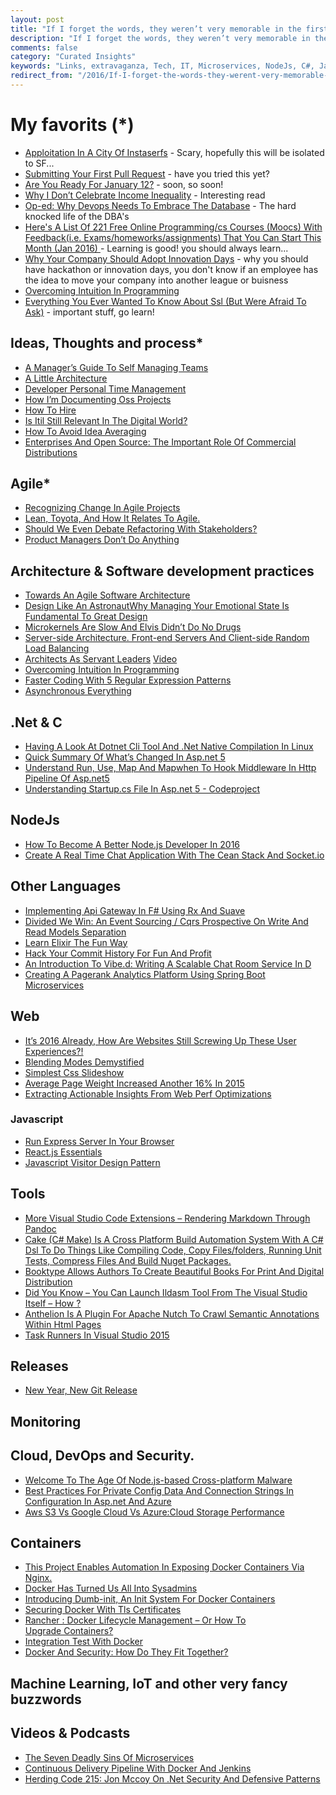 ```yaml
---
layout: post
title: "If I forget the words, they weren’t very memorable in the first place."
description: "If I forget the words, they weren’t very memorable in the first place."
comments: false
category: "Curated Insights"
keywords: "Links, extravaganza, Tech, IT, Microservices, NodeJs, C#, Javascript, Solution architecture"
redirect_from: "/2016/If-I-forget-the-words-they-werent-very-memorable-in-the-first-place/"
---
```

#   My favorits (*) #
 * [Apploitation In A City Of Instaserfs](https://www.policyalternatives.ca/publications/monitor/apploitation-city-instaserfs) - Scary, hopefully this will be isolated to SF...
 * [Submitting Your First Pull Request](http://blogs.msdn.com/b/cdndevs/archive/2016/01/06/submitting-your-first-pull-request.aspx) - have you tried this yet?
 * [Are You Ready For January 12?](http://www.aaron-powell.com//posts/2016-01-03-are-you-ready-for-january-12.html) - soon, so soon!
 * [Why I Don’t Celebrate Income Inequality](http://www.bothsidesofthetable.com/2016/01/02/income-inequality/) - Interesting read
 * [Op-ed: Why Devops Needs To Embrace The Database](http://thenewstack.io/op-ed-devops-needs-embrace-database-2/) - The hard knocked life of the DBA's
 * [Here's A List Of 221 Free Online Programming/cs Courses (Moocs) With Feedback(i.e. Exams/homeworks/assignments) That You Can Start This Month (Jan 2016) ](https://www.reddit.com/r/learnprogramming/comments/3zfbp1/heres_a_list_of_221_free_online_programmingcs/) - Learning is good! you should always learn...
 * [Why Your Company Should Adopt Innovation Days](https://www.thoughtworks.com/insights/blog/why-your-company-should-adopt-innovation-days) - why you should have hackathon or innovation days, you don't know if an employee has the idea to move your company into another league or buisness
 * [Overcoming Intuition In Programming](http://amasad.me/2016/01/03/overcoming-intuition-in-programming/)
 * [Everything You Ever Wanted To Know About Ssl (But Were Afraid To Ask)](http://www.robinhowlett.com/blog/2016/01/05/everything-you-ever-wanted-to-know-about-ssl-but-were-afraid-to-ask/) - important stuff, go learn!

##  Ideas, Thoughts and process* ##
 * [A Manager’s Guide To Self Managing Teams](https://diaryofascrummaster.wordpress.com/2016/01/02/a-managers-guide-to-self-managing-teams/)
 * [A Little Architecture](http://blog.cleancoder.com/uncle-bob/2016/01/04/ALittleArchitecture.html)
 * [Developer Personal Time Management](https://lostechies.com/andrewsiemer/2016/01/04/developer-personal-time-management/)
 * [How I’m Documenting Oss Projects](http://jeremydmiller.com/2016/01/05/how-im-documenting-oss-projects/)
 * [How To Hire](https://medium.com/swlh/how-to-hire-34f4ded5f176)
 * [Is Itil Still Relevant In The Digital World?](http://apmblog.dynatrace.com/2016/01/05/the-digital-world-is-itil-relevant/)
 * [How To Avoid Idea Averaging](http://andrewxhill.com/blog/2016/01/04/idea-averaging/)
 * [Enterprises And Open Source: The Important Role Of Commercial Distributions](http://thenewstack.io/enterprises-open-source-important-role-commercial-distributions/)

## Agile* ##
 * [Recognizing Change In Agile Projects](http://magenic.com/Blog/Post/135/Recognizing-Change-in-Agile-Projects)
 * [Lean, Toyota, And How It Relates To Agile.](http://blogs.msdn.com/b/ericgu/archive/2016/01/04/lean-toyota-and-how-it-relates-to-agile.aspx)
 * [Should We Even Debate Refactoring With Stakeholders?](http://blog.jbrains.ca/permalink/should-we-even-debate-refactoring-with-stakeholders)
 * [Product Managers Don’t Do Anything](https://dzone.com/articles/product-managers-dont-do-anything)

##  Architecture & Software development practices ##
 * [Towards An Agile Software Architecture](http://www.infoq.com/articles/towards-agile-software-architecture)
 * [Design Like An AstronautWhy Managing Your Emotional State Is Fundamental To Great Design](http://deep.design/design-like-an-astronaut/)
 * [Microkernels Are Slow And Elvis Didn’t Do No Drugs](http://blog.darknedgy.net/technology/2016/01/01/0/)
 * [Server-side Architecture. Front-end Servers And Client-side Random Load Balancing](http://highscalability.com/blog/2016/1/4/server-side-architecture-front-end-servers-and-client-side-r.html)
 * [Architects As Servant Leaders](http://www.jrothman.com/mpd/agile/2016/01/architects-as-servant-leaders/) [Video](http://iasaglobal.org/iasa-december-esummit-agile-architect-as-servant-leader/)
 * [Overcoming Intuition In Programming](http://amasad.me/2016/01/03/overcoming-intuition-in-programming/)
 * [Faster Coding With 5 Regular Expression Patterns](http://blog.codeschool.io/2016/01/05/faster-coding-5-regular-expression-patterns/)
 * [Asynchronous Everything](http://joeduffyblog.com/2015/11/19/asynchronous-everything/)

##  **.Net & C** ##
 * [Having A Look At Dotnet Cli Tool And .Net Native Compilation In Linux](http://www.tugberkugurlu.com/archive/having-a-look-at-dotnet-cli-tool-and--net-native-compilation-in-linux)
 * [Quick Summary Of What’s Changed In Asp.net 5](http://www.codeproject.com/Articles/1069476/Quick-Summary-of-What-s-Changed-in-ASP-NET)
 * [Understand Run, Use, Map And Mapwhen To Hook Middleware In Http Pipeline Of Asp.net5](http://www.codeproject.com/Tips/1069790/Understand-Run-Use-Map-and-MapWhen-to-Hook-Middl)
 * [Understanding Startup.cs File In Asp.net 5 - Codeproject](http://www.codeproject.com/Tips/1069787/Understanding-Startup-cs-file-in-ASP-NET)

##  NodeJs ##
 * [How To Become A Better Node.js Developer In 2016](https://blog.risingstack.com/how-to-become-a-better-node-js-developer-in-2016/)
 * [Create A Real Time Chat Application With The Cean Stack And Socket.io](https://blog.nraboy.com/2016/01/create-a-real-time-chat-application-with-the-cean-stack-and-socket-io/)

##  Other Languages  ##
 * [Implementing Api Gateway In F# Using Rx And Suave](http://blog.tamizhvendan.in/blog/2015/12/29/implementing-api-gateway-in-f-number-using-rx-and-suave/) 
 * [Divided We Win: An Event Sourcing / Cqrs Prospective On Write And Read Models Separation](http://www.javacodegeeks.com/2016/01/divided-win-event-sourcing-cqrs-prospective-write-read-models-separation.html)
 * [Learn Elixir The Fun Way](http://rob.conery.io/2016/01/04/learn-elixir-while-having-fun/)
 * [Hack Your Commit History For Fun And Profit](http://tech.just-eat.com/2016/01/06/hack-your-commit-history-for-fun-and-profit/)
 * [An Introduction To Vibe.d: Writing A Scalable Chat Room Service In D](https://vibed.org/blog/posts/a-scalable-chat-room-service-in-d)
 * [Creating A Pagerank Analytics Platform Using Spring Boot Microservices](http://www.kennybastani.com/2016/01/spring-boot-graph-processing-microservices.html)

##  Web ##
 * [It’s 2016 Already, How Are Websites Still Screwing Up These User Experiences?!](http://www.troyhunt.com/2016/01/its-2016-already-how-are-websites-still.html)
 * [Blending Modes Demystified](http://alistapart.com/article/blending-modes-demystified)
 * [Simplest Css Slideshow](http://snook.ca/archives/html_and_css/simplest-css-slideshow)
 * [Average Page Weight Increased Another 16% In 2015](http://www.sitepoint.com/average-page-weight-increased-another-16-2015/)
 * [Extracting Actionable Insights From Web Perf Optimizations](http://calendar.perfplanet.com/2015/extracting-actionable-insights-from-web-perf-optimizations/)

###  Javascript  ###
 * [Run Express Server In Your Browser](https://glebbahmutov.com/blog/run-express-server-in-your-browser/)
 * [React.js Essentials](https://dzone.com/refcardz/reactjs-essentials)
 * [Javascript Visitor Design Pattern](http://www.shieldui.com/blogs/javascript-visitor-design-pattern)

##  Tools ##
 * [More Visual Studio Code Extensions – Rendering Markdown Through Pandoc](http://dougfinke.com/blog/more-visual-studio-code-extensions-rendering-markdown-through-pandoc/)
 * [Cake (C# Make) Is A Cross Platform Build Automation System With A C# Dsl To Do Things Like Compiling Code, Copy Files/folders, Running Unit Tests, Compress Files And Build Nuget Packages.](http://cakebuild.net/)
 * [Booktype Allows Authors To Create Beautiful Books For Print And Digital Distribution](https://www.sourcefabric.org/en/booktype/)
 * [Did You Know – You Can Launch Ildasm Tool From The Visual Studio Itself – How ?](http://dailydotnettips.com/2016/01/05/did-you-know-you-can-launch-ildasm-tool-from-inside-visual-studio-itself-how/)
 * [Anthelion Is A Plugin For Apache Nutch To Crawl Semantic Annotations Within Html Pages](https://github.com/yahoo/anthelion)
 * [Task Runners In Visual Studio 2015](http://blogs.msdn.com/b/webdev/archive/2016/01/06/task-runners-in-visual-studio-2015.aspx)

##  Releases ##
 * [New Year, New Git Release](https://github.com/blog/2094-new-year-new-git-release)

##  Monitoring ##

##  Cloud, DevOps and Security.  ##
  * [Welcome To The Age Of Node.js-based Cross-platform Malware](http://thenewstack.io/welcome-age-node-js-based-multi-platform-malware/)
  * [Best Practices For Private Config Data And Connection Strings In Configuration In Asp.net And Azure](http://www.hanselman.com/blog/BestPracticesForPrivateConfigDataAndConnectionStringsInConfigurationInASPNETAndAzure.aspx)
  * [Aws S3 Vs Google Cloud Vs Azure:Cloud Storage Performance](http://blog.zachbjornson.com/2015/12/29/cloud-storage-performance.html)
 
## Containers ##
 * [This Project Enables Automation In Exposing Docker Containers Via Nginx.](https://github.com/fabiofumarola/docker-nginxify)
 * [Docker Has Turned Us All Into Sysadmins](https://medium.com/packt-publishing/docker-has-turned-us-all-into-sysadmins-f4269c8be388)
 * [Introducing Dumb-init, An Init System For Docker Containers](http://engineeringblog.yelp.com/2016/01/dumb-init-an-init-for-docker.html)
 * [Securing Docker With Tls Certificates](http://tech.paulcz.net/2016/01/secure-docker-with-tls/)
 * [Rancher : Docker Lifecycle Management – Or How To Upgrade Containers?](https://kvaes.wordpress.com/2016/01/04/rancher-docker-lifecycle-management-or-how-to-upgrade-containers/)
 * [Integration Test With Docker](http://espinhogr.github.io/test/2015/12/24/integration-test-mysql.html)
 * [Docker And Security: How Do They Fit Together?](https://jaxenter.com/docker-and-security-how-do-they-fit-together-122333.html)
## Machine Learning, IoT and other very fancy buzzwords ##


##  Videos & Podcasts ##
 * [The Seven Deadly Sins Of Microservices](http://www.infoq.com/presentations/7-sins-microservices)
 * [Continuous Delivery Pipeline With Docker And Jenkins](https://www.youtube.com/watch)
 * [Herding Code 215: Jon Mccoy On .Net Security And Defensive Patterns](http://herdingcode.com/herding-code-215-jon-mccoy-on-net-security-and-defensive-patterns/)


